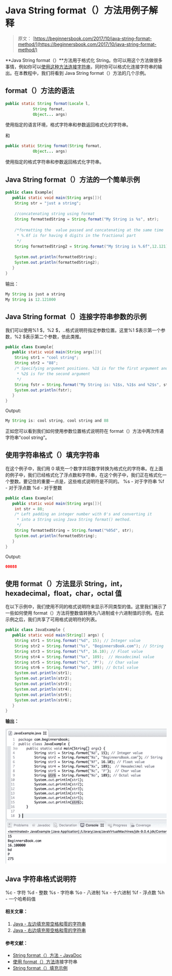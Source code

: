 # Java String format（）方法用例子解释

> 原文： [https://beginnersbook.com/2017/10/java-string-format-method/](https://beginnersbook.com/2017/10/java-string-format-method/)

**Java String format（）**方法用于格式化 String。你可以用这个方法做很多事情，例如你可以[使用这种方法连接字符串](https://beginnersbook.com/2013/12/java-string-concat-method-example/)，同时你可以格式化连接字符串的输出。在本教程中，我们将看到 Java String format（）方法的几个示例。

## format（）方法的语法

```java
public static String format(Locale l,
            String format,
            Object... args)
```

使用指定的语言环境，格式字符串和参数返回格式化的字符串。

和

```java
public static String format(String format,
            Object... args)

```

使用指定的格式字符串和参数返回格式化字符串。

## Java String format（）方法的一个简单示例

```java
public class Example{  
   public static void main(String args[]){  
	String str = "just a string";  

	//concatenating string using format
	String formattedString = String.format("My String is %s", str);  

	/*formatting the  value passed and concatenating at the same time
	 * %.6f is for having 6 digits in the fractional part
	 */
	String formattedString2 = String.format("My String is %.6f",12.121);

	System.out.println(formattedString); 
	System.out.println(formattedString2);  
   }
}
```

输出：

```java
My String is just a string
My String is 12.121000
```

## Java String format（）连接字符串参数的示例

我们可以使用%1 $，%2 $，..格式说明符指定参数位置。这里%1 $表示第一个参数，%2 $表示第二个参数，依此类推。

```java
public class Example{  
   public static void main(String args[]){  
	String str1 = "cool string";
	String str2 = "88";
	/* Specifying argument positions. %1$ is for the first argument and
	 * %2$ is for the second argument
	 */
	String fstr = String.format("My String is: %1$s, %1$s and %2$s", str1, str2);
	System.out.println(fstr);
   }
}
```

Output:

```java
My String is: cool string, cool string and 88
```

正如您可以看到我们如何使用参数位置格式说明符在 format（）方法中两次传递字符串“cool string”。

## 使用字符串格式（）填充字符串

在这个例子中，我们用 0 填充一个数字并将数字转换为格式化的字符串。在上面的例子中，我们已经格式化了浮点数和字符串，在这个例子中，我们正在格式化一个整数。要记住的重要一点是，这些格式说明符是不同的。
%s - 对于字符串
%f - 对于浮点数
%d - 对于整数

```java
public class Example{  
   public static void main(String args[]){  
	int str = 88;
	/* Left padding an integer number with 0's and converting it
	 * into a String using Java String format() method.
	 */
	String formattedString = String.format("%05d", str);
	System.out.println(formattedString);
   }
}
```

Output:

```java
00088
```

## 使用 format（）方法显示 String，int，hexadecimal，float，char，octal 值

在以下示例中，我们使用不同的格式说明符来显示不同类型的值。这里我们展示了一些如何使用 format（）方法将整数值转换为八进制或十六进制值的示例。在此示例之后，我们共享了可用格式说明符的列表。

```java
public class JavaExample {  
   public static void main(String[] args) {  
	String str1 = String.format("%d", 15); // Integer value  
	String str2 = String.format("%s", "BeginnersBook.com"); // String  
	String str3 = String.format("%f", 16.10); // Float value  
	String str4 = String.format("%x", 189);  // Hexadecimal value  
	String str5 = String.format("%c", 'P');  // Char value  
	String str6 = String.format("%o", 189); // Octal value
	System.out.println(str1);  
	System.out.println(str2);  
	System.out.println(str3);  
	System.out.println(str4);  
	System.out.println(str5);  
	System.out.println(str6); 
   }  
}
```

**输出：**

![Java String format method example](img/96cc0c98cb68dc8189c4b83e68e94002.jpg)

## Java 字符串格式说明符

%c - 字符
%d - 整数
%s - 字符串
%o - 八进制
%x - 十六进制
%f - 浮点数
%h - 一个哈希码值

#### 相关文章：

1.  [Java - 左边填充带空格和零的字符串](https://beginnersbook.com/2014/07/java-left-padding-a-string-with-spaces-and-zeros/)
2.  [Java - 右边填充带空格和零的字符串](https://beginnersbook.com/2014/07/java-right-padding-a-string-with-spaces-and-zeros/)

#### 参考文献：

*   [String format（）方法 - JavaDoc](https://docs.oracle.com/javase/7/docs/api/java/lang/String.html#format(java.util.Locale,%20java.lang.String,%20java.lang.Object...))
*   [使用 format（）方法](https://docs.oracle.com/javase/1.5.0/docs/api/java/util/Formatter.html#syntax)连接字符串
*   [String format（）填充示例](https://stackoverflow.com/questions/22416578/how-to-use-string-format-in-java)